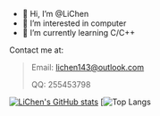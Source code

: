 - 👋 Hi, I’m @LiChen
- 👀 I’m interested in computer
- 🌱 I’m currently learning C/C++

Contact me at:
> 
> Email: lichen143@outlook.com
> 
> QQ: 255453798

[![LiChen's GitHub stats](https://github-readme-stats.vercel.app/api?username=LiChen0459&show_icons=true)](https://github.com/anuraghazra/github-readme-stats)
[![Top Langs](https://github-readme-stats.vercel.app/api/top-langs/?username=LiChen0459)
<!---
LiChen0459/LiChen0459 is a ✨ special ✨ repository because its `README.md` (this file) appears on your GitHub profile.
You can click the Preview link to take a look at your changes.
--->
